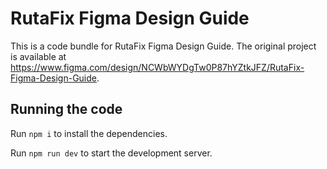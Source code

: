 
  # RutaFix Figma Design Guide

  This is a code bundle for RutaFix Figma Design Guide. The original project is available at https://www.figma.com/design/NCWbWYDgTw0P87hYZtkJFZ/RutaFix-Figma-Design-Guide.

  ## Running the code

  Run `npm i` to install the dependencies.

  Run `npm run dev` to start the development server.
  